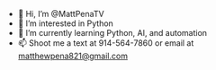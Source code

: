 - 👋 Hi, I’m @MattPenaTV
- 👀 I’m interested in Python
- 🌱 I’m currently learning Python, AI, and automation
- 📫 Shoot me a text at 914-564-7860 or email at matthewpena821@gmail.com

<!---
MattPenaTV/MattPenaTV is a ✨ special ✨ repository because its `README.md` (this file) appears on your GitHub profile.
You can click the Preview link to take a look at your changes.
--->
